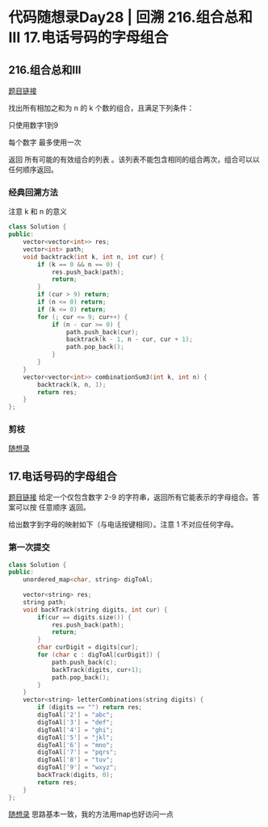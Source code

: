 # 代码随想录Day28 | 回溯  216.组合总和III 17.电话号码的字母组合


## 216.组合总和III
[题目链接](https://leetcode.cn/problems/combination-sum-iii/description/)

找出所有相加之和为 n 的 k 个数的组合，且满足下列条件：

只使用数字1到9

每个数字 最多使用一次 

返回 所有可能的有效组合的列表 。该列表不能包含相同的组合两次，组合可以以任何顺序返回。

### 经典回溯方法

注意 k 和 n 的意义

```cpp
class Solution {
public:
    vector<vector<int>> res;
    vector<int> path;
    void backtrack(int k, int n, int cur) {
        if (k == 0 && n == 0) {
            res.push_back(path);
            return;
        }
        if (cur > 9) return;
        if (n <= 0) return;
        if (k <= 0) return;
        for (; cur <= 9; cur++) {
            if (n - cur >= 0) {
                path.push_back(cur);
                backtrack(k - 1, n - cur, cur + 1);
                path.pop_back();
            }
        }
    }
    vector<vector<int>> combinationSum3(int k, int n) {
        backtrack(k, n, 1);
        return res;
    }
};
```

### 剪枝

[随想录](https://programmercarl.com/0216.%E7%BB%84%E5%90%88%E6%80%BB%E5%92%8CIII.html)

## 17.电话号码的字母组合

[题目链接](https://leetcode.cn/problems/letter-combinations-of-a-phone-number/) 给定一个仅包含数字 2-9 的字符串，返回所有它能表示的字母组合。答案可以按 任意顺序 返回。

给出数字到字母的映射如下（与电话按键相同）。注意 1 不对应任何字母。
### 第一次提交

```cpp
class Solution {
public:
    unordered_map<char, string> digToAl;
    
    vector<string> res;
    string path;
    void backTrack(string digits, int cur) {
        if(cur == digits.size()) {
            res.push_back(path);
            return;
        }
        char curDigit = digits[cur];
        for (char c : digToAl[curDigit]) {
            path.push_back(c);
            backTrack(digits, cur+1);
            path.pop_back();
        }
    }
    vector<string> letterCombinations(string digits) {
        if (digits == "") return res;
        digToAl['2'] = "abc";
        digToAl['3'] = "def";
        digToAl['4'] = "ghi";
        digToAl['5'] = "jkl";
        digToAl['6'] = "mno";
        digToAl['7'] = "pqrs";
        digToAl['8'] = "tuv";
        digToAl['9'] = "wxyz";
        backTrack(digits, 0);
        return res;
    }
};
```
[随想录](https://programmercarl.com/0017.%E7%94%B5%E8%AF%9D%E5%8F%B7%E7%A0%81%E7%9A%84%E5%AD%97%E6%AF%8D%E7%BB%84%E5%90%88.html) 思路基本一致，我的方法用map也好访问一点